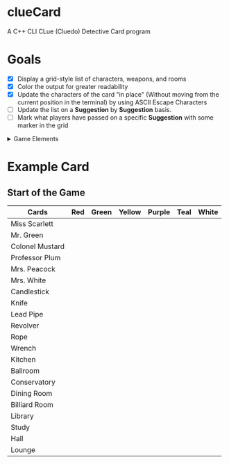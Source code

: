 # clueCard
A C++ CLI CLue (Cluedo) Detective Card program

# Goals
- [x] Display a grid-style list of characters, weapons, and rooms
- [x] Color the output for greater readability
- [x] Update the characters of the card "in place" (Without moving from the current position in the terminal) by using ASCII Escape Characters
- [ ] Update the list on a **Suggestion** by **Suggestion** basis.
- [ ] Mark what players have passed on a specific **Suggestion** with some marker in the grid

<details><summary>Game Elements</summary>
<p>

# Characters
 - Miss Scarlett   (Red)
 - Mr. Green       (Green)
 - Colonel Mustard (Yellow)
 - Professor Plum  (Purple)
 - Mrs. Peacock    (Blue)
 - Mrs. White      (White)

# Weapons
 - Candlestick
 - Knife
 - Lead Pipe
 - Revolver
 - Rope
 - Wrench

# Rooms
 - Kitchen
 - Ballroom
 - Conservatory
 - Dining Room
 - Billiard Room
 - Library
 - Study
 - Hall
 - Lounge

</p>
</details>

# Example Card

## Start of the Game


<p>

| Cards             | Red | Green | Yellow | Purple | Teal | White |
|-------------------|-----|-------|--------|--------|------|-------|
|Miss Scarlett      |     |       |        |        |      |       |
|Mr. Green          |     |       |        |        |      |       |
|Colonel Mustard    |     |       |        |        |      |       |
|Professor Plum     |     |       |        |        |      |       |
|Mrs. Peacock       |     |       |        |        |      |       |
|Mrs. White         |     |       |        |        |      |       |
|Candlestick        |     |       |        |        |      |       |
|Knife              |     |       |        |        |      |       |
|Lead Pipe          |     |       |        |        |      |       |
|Revolver           |     |       |        |        |      |       |
|Rope               |     |       |        |        |      |       |
|Wrench             |     |       |        |        |      |       |
|Kitchen            |     |       |        |        |      |       |
|Ballroom           |     |       |        |        |      |       |
|Conservatory       |     |       |        |        |      |       |
|Dining Room        |     |       |        |        |      |       |
|Billiard Room      |     |       |        |        |      |       |
|Library            |     |       |        |        |      |       |
|Study              |     |       |        |        |      |       |
|Hall               |     |       |        |        |      |       |
|Lounge             |     |       |        |        |      |       |

</p>